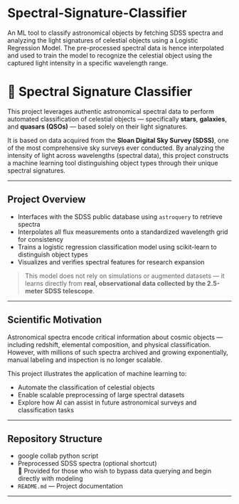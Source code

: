 # Spectral-Signature-Classifier
An ML tool to classify astronomical objects by fetching SDSS spectra and analyzing the light signatures of celestial objects using a Logistic Regression Model. The pre-processed spectral data is hence interpolated and used to train the model to recognize the celestial object using the captured light intensity in a specific wavelength range.
# 🌌 Spectral Signature Classifier

This project leverages authentic astronomical spectral data to perform automated classification of celestial objects — specifically **stars**, **galaxies**, and **quasars (QSOs)** — based solely on their light signatures.

It is based on data acquired from the **Sloan Digital Sky Survey (SDSS)**, one of the most comprehensive sky surveys ever conducted. By analyzing the intensity of light across wavelengths (spectral data), this project constructs a machine learning tool distinguishing object types through their unique spectral signatures.

---

## Project Overview

- Interfaces with the SDSS public database using `astroquery` to retrieve spectra
- Interpolates all flux measurements onto a standardized wavelength grid for consistency
- Trains a logistic regression classification model using scikit-learn to distinguish object types
- Visualizes and verifies spectral features for research expansion

> This model does not rely on simulations or augmented datasets — it learns directly from **real, observational data collected by the 2.5-meter SDSS telescope**.

---

## Scientific Motivation

Astronomical spectra encode critical information about cosmic objects — including redshift, elemental composition, and physical classification. However, with millions of such spectra archived and growing exponentially, manual labeling and inspection is no longer scalable.

This project illustrates the application of machine learning to:
- Automate the classification of celestial objects
- Enable scalable preprocessing of large spectral datasets
- Explore how AI can assist in future astronomical surveys and classification tasks

---

## Repository Structure

- google collab python script
- Preprocessed SDSS spectra (optional shortcut)  
  🔹 Provided for those who wish to bypass data querying and begin directly with modeling
- `README.md` — Project documentation

---



